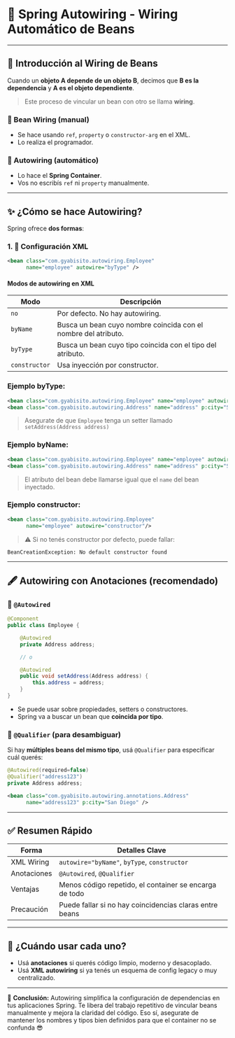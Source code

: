 # 🚚 Spring Autowiring - Wiring Automático de Beans

---

## 🤝 Introducción al Wiring de Beans

Cuando un **objeto A depende de un objeto B**, decimos que **B es la dependencia** y **A es el objeto dependiente**.

> Este proceso de vincular un bean con otro se llama **wiring**.

### 🔹 Bean Wiring (manual)

* Se hace usando `ref`, `property` o `constructor-arg` en el XML.
* Lo realiza el programador.

### 🔹 Autowiring (automático)

* Lo hace el **Spring Container**.
* Vos no escribís `ref` ni `property` manualmente.

---

## ✨ ¿Cómo se hace Autowiring?

Spring ofrece **dos formas**:

### 1. 📁 **Configuración XML**

```xml
<bean class="com.gyabisito.autowiring.Employee"
      name="employee" autowire="byType" />
```

#### Modos de autowiring en XML

| Modo          | Descripción                                                    |
| ------------- | -------------------------------------------------------------- |
| `no`          | Por defecto. No hay autowiring.                                |
| `byName`      | Busca un bean cuyo nombre coincida con el nombre del atributo. |
| `byType`      | Busca un bean cuyo tipo coincida con el tipo del atributo.     |
| `constructor` | Usa inyección por constructor.                                 |

### Ejemplo byType:

```xml
<bean class="com.gyabisito.autowiring.Employee" name="employee" autowire="byType"/>
<bean class="com.gyabisito.autowiring.Address" name="address" p:city="San Diego" />
```

> Asegurate de que `Employee` tenga un setter llamado `setAddress(Address address)`

### Ejemplo byName:

```xml
<bean class="com.gyabisito.autowiring.Employee" name="employee" autowire="byName"/>
<bean class="com.gyabisito.autowiring.Address" name="address" p:city="San Diego" />
```

> El atributo del bean debe llamarse igual que el `name` del bean inyectado.

### Ejemplo constructor:

```xml
<bean class="com.gyabisito.autowiring.Employee"
      name="employee" autowire="constructor"/>
```

> ⚠️ Si no tenés constructor por defecto, puede fallar:

```
BeanCreationException: No default constructor found
```

---

## 🖋️ Autowiring con Anotaciones (recomendado)

### 🔹 `@Autowired`

```java
@Component
public class Employee {

    @Autowired
    private Address address;

    // o

    @Autowired
    public void setAddress(Address address) {
        this.address = address;
    }
}
```

* Se puede usar sobre propiedades, setters o constructores.
* Spring va a buscar un bean que **coincida por tipo**.

### 🔹 `@Qualifier` (para desambiguar)

Si hay **múltiples beans del mismo tipo**, usá `@Qualifier` para especificar cuál querés:

```java
@Autowired(required=false)
@Qualifier("address123")
private Address address;
```

```xml
<bean class="com.gyabisito.autowiring.annotations.Address"
      name="address123" p:city="San Diego" />
```

---

## ✅ Resumen Rápido

| Forma       | Detalles Clave                                          |
| ----------- | ------------------------------------------------------- |
| XML Wiring  | `autowire="byName"`, `byType`, `constructor`            |
| Anotaciones | `@Autowired`, `@Qualifier`                              |
| Ventajas    | Menos código repetido, el container se encarga de todo  |
| Precaución  | Puede fallar si no hay coincidencias claras entre beans |

---

## 🤔 ¿Cuándo usar cada uno?

* Usá **anotaciones** si querés código limpio, moderno y desacoplado.
* Usá **XML autowiring** si ya tenés un esquema de config legacy o muy centralizado.

---

🔗 **Conclusión:** Autowiring simplifica la configuración de dependencias en tus aplicaciones Spring. Te libera del trabajo repetitivo de vincular beans manualmente y mejora la claridad del código. Eso sí, asegurate de mantener los nombres y tipos bien definidos para que el container no se confunda 😎
